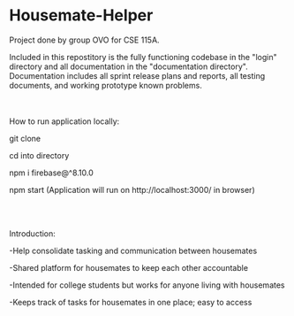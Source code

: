 # Housemate-Helper

Project done by group OVO for CSE 115A. 

Included in this repostitory is the fully functioning codebase in the "login" directory and all documentation in the "documentation directory". Documentation includes all sprint release plans and reports, all testing documents, and working prototype known problems.  


<br /> <br /> 
How to run application locally:

git clone

cd into directory

npm i firebase@^8.10.0  

npm start (Application will run on http://localhost:3000/ in browser)

<br /> <br /> 

Introduction:

-Help consolidate tasking and communication between housemates

-Shared platform for housemates to keep each other accountable

-Intended for college students but works for anyone living with housemates

-Keeps track of tasks for housemates in one place; easy to access
